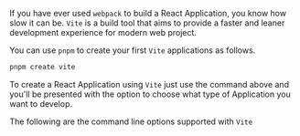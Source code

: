 If you have ever used `webpack` to build a React Application, you know how slow it can be. `Vite` is a build tool that aims to provide a faster and leaner development experience for modern web project.

You can use `pnpm` to create your first `Vite` applications as follows.

```bash
pnpm create vite
```

To create a React Application using `Vite` just use the command above and you'll be presented with the option to choose what type of Application you want to develop.

The following are the command line options supported with `Vite`
